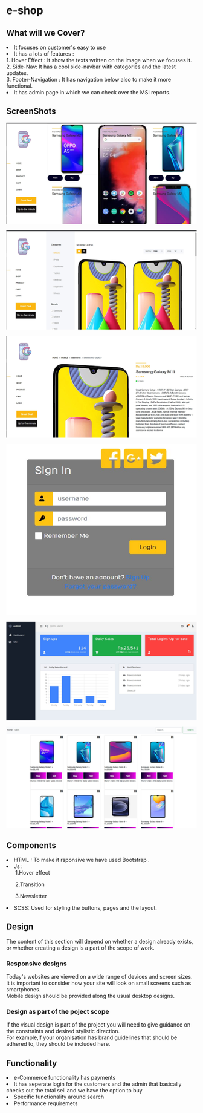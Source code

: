 # e-shop
## What will we Cover?
<li>It focuses on customer's easy to use</li>
<li>It has a lots of features :</br>
    1. Hover Effect : It show the texts written on the image when we focuses it.</br>
    2. Side-Nav: It has a cool side-navbar with categories and the latest updates.</br>
    3. Footer-Navigation : It has navigation below also to make it more functional.</br></li>
 <li>It has admin page in which we can check over the MSI reports.</li>


## ScreenShots

![alt text](home.jpg)

![alt text](shop.jpg)

![alt text](product.jpg)

![alt text](login.jpg)

![alt text](admin.jpg)

![alt text](sell.jpg)

## Components
<li>HTML : To make it rsponsive we have used Bootstrap .</li>
<li> Js : <ul> 1.Hover effect</ul> 
          <ul> 2.Transition </ul>
          <ul> 3.Newsletter </ul></li>
<li>SCSS: Used for styling the buttons, pages and the layout.</li> 

## Design
The content of this section will depend on whether a design already exists, or whether creating a design is a part of the scope of work.
<h3>Responsive designs</h3>
Today's websites are viewed on a wide range of devices and screen sizes. It is important to consider how your site will look on small screens such as smartphones.</br>
Mobile design should be provided along the usual desktop designs.
<h3>Design as part of the poject scope</h3>
If the visual design is part of the project you will need to give guidance on the constraints and desired stylistic direction.</br>
For example,if your organisation has brand guidelines that should be adhered to, they should be included here.</br>

## Functionality
<li>e-Commerce functionality has payments</li>
<li> It has seperate login for the customers and the admin that basically checks out the total sell and we have the option to buy</li>
<li>Specific functionality around search</li>
<li>Performance requiremets</li>
